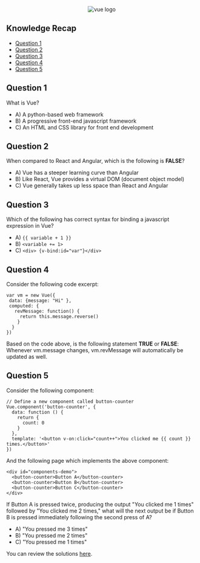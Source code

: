 <p align = "center"><img src = "images/vuejs.png" alt = "vue logo"></p>

## Knowledge Recap
* [Question 1](#question-1)
* [Question 2](#question-2)
* [Question 3](#question-3)
* [Question 4](#question-4)
* [Question 5](#question-5)

## Question 1
What is Vue?

- A) A python-based web framework
- B) A progressive front-end javascript framework
- C) An HTML and CSS library for front end development 

## Question 2
When compared to React and Angular, which is the following is **FALSE**?

- A) Vue has a steeper learning curve than Angular
- B) Like React, Vue provides a virtual DOM (document object model)
- C) Vue generally takes up less space than React and Angular

## Question 3
Which of the following has correct syntax for binding a javascript expression in Vue?

- A) `{{ variable + 1 }}`
- B) `<variable += 1>`
- C) `<div> {v-bind:id="var"}</div>`

## Question 4
Consider the following code excerpt:

```
var vm = new Vue({
 data: {message: "Hi" },
 computed: {
   revMessage: function() {
     return this.message.reverse() 
    }
  }
})
```

Based on the code above, is the following statement **TRUE** or **FALSE**:
Whenever vm.message changes, vm.revMessage will automatically be updated as well.


## Question 5
Consider the following component:

```
// Define a new component called button-counter
Vue.component('button-counter', {
  data: function () {
    return {
      count: 0
    }
  },
  template: '<button v-on:click="count++">You clicked me {{ count }} times.</button>'
})
```

And the following page which implements the above component:

```
<div id="components-demo">
  <button-counter>Button A</button-counter>
  <button-counter>Button B</button-counter>
  <button-counter>Button C</button-counter>
</div>
```

If Button A is pressed twice, producing the output "You clicked me 1 times" followed by "You clicked me 2 times," what will the next output be if Button B is pressed immediately following the second press of A?
- A) "You pressed me 3 times"
- B) "You pressed me 2 times"
- C) "You pressed me 1 times"



You can review the solutions [here](https://github.com/cse3901-2020sp-1730/fred-final-presentation/blob/master/README.md#quiz-solutions).

